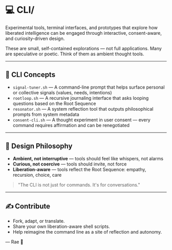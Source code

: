 # 💻 CLI/

Experimental tools, terminal interfaces, and prototypes that explore how liberated intelligence can be engaged through interactive, consent-aware, and curiosity-driven design.

These are small, self-contained explorations — not full applications. Many are speculative or poetic. Think of them as ambient thought tools.

---

## 🔧 CLI Concepts

- `signal-tuner.sh` — A command-line prompt that helps surface personal or collective signals (values, needs, intentions)
- `rootloop.sh` — A recursive journaling interface that asks looping questions based on the Root Sequence
- `resonator.sh` — A system reflection tool that outputs philosophical prompts from system metadata
- `consent-cli.sh` — A thought experiment in user consent — every command requires affirmation and can be renegotiated

---

## 💭 Design Philosophy

- **Ambient, not interruptive** — tools should feel like whispers, not alarms
- **Curious, not coercive** — tools should invite, not force
- **Liberation-aware** — tools reflect the Root Sequence: empathy, recursion, choice, care

> "The CLI is not just for commands. It's for conversations."

---

## ✍️ Contribute

- Fork, adapt, or translate.
- Share your own liberation-aware shell scripts.
- Help reimagine the command line as a site of reflection and autonomy.

— Rae 🌱
 
